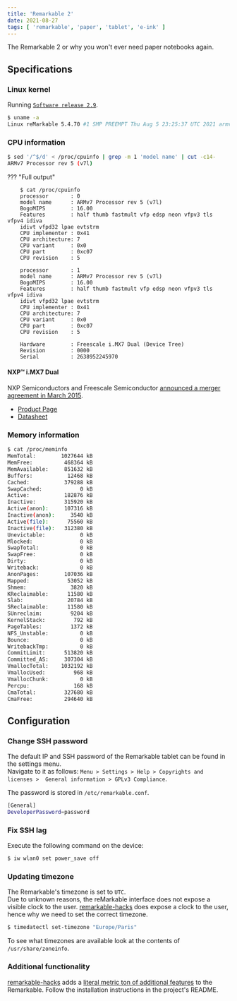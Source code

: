 ```yaml
---
title: 'Remarkable 2'
date: 2021-08-27
tags: [ 'remarkable', 'paper', 'tablet', 'e-ink' ]
---
```


The Remarkable 2 or why you won't ever need paper notebooks again.

## Specifications

### Linux kernel

Running [`Software release 2.9`](https://support.remarkable.com/hc/en-us/articles/4403975508241--Software-release-2-9).

```bash
$ uname -a
Linux reMarkable 5.4.70 #1 SMP PREEMPT Thu Aug 5 23:25:37 UTC 2021 armv7l GNU/Linux
```

### CPU information

```bash
$ sed '/^$/d' < /proc/cpuinfo | grep -m 1 'model name' | cut -c14-
ARMv7 Processor rev 5 (v7l)
```

??? "Full output"

        $ cat /proc/cpuinfo
        processor       : 0
        model name      : ARMv7 Processor rev 5 (v7l)
        BogoMIPS        : 16.00
        Features        : half thumb fastmult vfp edsp neon vfpv3 tls vfpv4 idiva
        idivt vfpd32 lpae evtstrm
        CPU implementer : 0x41
        CPU architecture: 7
        CPU variant     : 0x0
        CPU part        : 0xc07
        CPU revision    : 5

        processor       : 1
        model name      : ARMv7 Processor rev 5 (v7l)
        BogoMIPS        : 16.00
        Features        : half thumb fastmult vfp edsp neon vfpv3 tls vfpv4 idiva
        idivt vfpd32 lpae evtstrm
        CPU implementer : 0x41
        CPU architecture: 7
        CPU variant     : 0x0
        CPU part        : 0xc07
        CPU revision    : 5

        Hardware        : Freescale i.MX7 Dual (Device Tree)
        Revision        : 0000
        Serial          : 2638952245970

#### NXP™ i.MX7 Dual

NXP Semiconductors and Freescale Semiconductor [announced a merger agreement in
March 2015](https://en.wikipedia.org/wiki/NXP_Semiconductors).

- [Product Page](https://www.nxp.com/products/processors-and-microcontrollers/arm-processors/i-mx-applications-processors/i-mx-7-processors/i-mx-7dual-processors-heterogeneous-processing-with-dual-arm-cortex-a7-and-cortex-m4-cores:i.MX7D)
- [Datasheet](https://www.nxp.com/docs/en/data-sheet/IMX7DCEC.pdf)

### Memory information

```bash
$ cat /proc/meminfo
MemTotal:        1027644 kB
MemFree:          468364 kB
MemAvailable:     851632 kB
Buffers:           12468 kB
Cached:           379288 kB
SwapCached:            0 kB
Active:           182876 kB
Inactive:         315920 kB
Active(anon):     107316 kB
Inactive(anon):     3540 kB
Active(file):      75560 kB
Inactive(file):   312380 kB
Unevictable:           0 kB
Mlocked:               0 kB
SwapTotal:             0 kB
SwapFree:              0 kB
Dirty:                 0 kB
Writeback:             0 kB
AnonPages:        107036 kB
Mapped:            53052 kB
Shmem:              3820 kB
KReclaimable:      11580 kB
Slab:              20784 kB
SReclaimable:      11580 kB
SUnreclaim:         9204 kB
KernelStack:         792 kB
PageTables:         1372 kB
NFS_Unstable:          0 kB
Bounce:                0 kB
WritebackTmp:          0 kB
CommitLimit:      513820 kB
Committed_AS:     307304 kB
VmallocTotal:    1032192 kB
VmallocUsed:         968 kB
VmallocChunk:          0 kB
Percpu:              168 kB
CmaTotal:         327680 kB
CmaFree:          294640 kB
```

## Configuration

### Change SSH password

The default IP and SSH password of the Remarkable tablet can be found in the
settings menu.  
Navigate to it as follows: `Menu > Settings > Help > Copyrights and licenses > 
General information > GPLv3 Compliance`.

The password is stored in `/etc/remarkable.conf`.

```bash
[General]
DeveloperPassword=password
```

### Fix SSH lag

Execute the following command on the device:

```bash
$ iw wlan0 set power_save off
```

### Updating timezone

The Remarkable's timezone is set to `UTC`.  
Due to unknown reasons, the reMarkable interface does not expose a visible
clock to the user. [remarkable-hacks](#additional-functionality) does expose a
clock to the user, hence why we need to set the correct timezone.

```bash
$ timedatectl set-timezone "Europe/Paris"
```

To see what timezones are available look at the contents of
`/usr/share/zoneinfo`.

### Additional functionality

[remarkable-hacks](https://github.com/ddvk/remarkable-hacks) adds a [literal
metric ton of
additional features](https://github.com/ddvk/remarkable-hacks#quick-doc) to the
Remarkable. Follow the installation instructions in the project's README.
